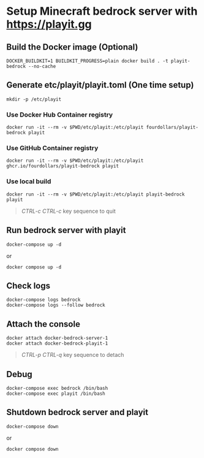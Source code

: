 # Setup Minecraft bedrock server with https://playit.gg

## Build the Docker image (Optional)
```
DOCKER_BUILDKIT=1 BUILDKIT_PROGRESS=plain docker build . -t playit-bedrock --no-cache
```

## Generate etc/playit/playit.toml (One time setup)
```
mkdir -p /etc/playit
```
### Use Docker Hub Container registry
```
docker run -it --rm -v $PWD/etc/playit:/etc/playit fourdollars/playit-bedrock playit
```
### Use GitHub Container registry
```
docker run -it --rm -v $PWD/etc/playit:/etc/playit ghcr.io/fourdollars/playit-bedrock playit
```
### Use local build
```
docker run -it --rm -v $PWD/etc/playit:/etc/playit playit-bedrock playit
```
> *CTRL-c* *CTRL-c* key sequence to quit

## Run bedrock server with playit
```
docker-compose up -d
```
or
```
docker compose up -d
```

## Check logs
```
docker-compose logs bedrock
docker-compose logs --follow bedrock
```

## Attach the console
```
docker attach docker-bedrock-server-1
docker attach docker-bedrock-playit-1
```
> *CTRL-p* *CTRL-q* key sequence to detach

## Debug
```
docker-compose exec bedrock /bin/bash
docker-compose exec playit /bin/bash
```

## Shutdown bedrock server and playit
```
docker-compose down
```
or
```
docker compose down
```
